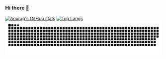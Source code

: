 ### Hi there 👋

[![Anurag's GitHub stats](https://github-readme-stats.vercel.app/api?username=leandrosroc&show_icons=true&theme=radical)](https://github.com/leandrosroc)
[![Top Langs](https://github-readme-stats.vercel.app/api/top-langs/?username=leandrosroc&theme=radical)](https://github.com/leandrosroc)
![snake gif](https://github.com/leandrosroc/leandrosroc/blob/output/github-contribution-grid-snake.svg)
